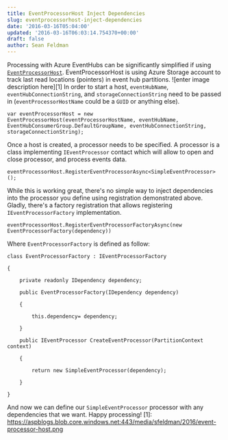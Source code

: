 ```yaml
---
title: EventProcessorHost Inject Dependencies
slug: eventprocessorhost-inject-dependencies
date: '2016-03-16T05:04:00'
updated: '2016-03-16T06:03:14.754370+00:00'
draft: false
author: Sean Feldman
---
```

Processing with Azure EventHubs can be significantly simplified if using [`EventProcessorHost`](https://msdn.microsoft.com/library/microsoft.servicebus.messaging.eventprocessorhost.aspx). EventProcessorHost is using Azure Storage account to track last read locations (pointers) in event hub partitions.
![enter image description here][1]
In order to start a host, `eventHubName`, `eventHubConnectionString`, and `storageConnectionString` need to be passed in (`eventProcessorHostName` could be a `GUID` or anything else).
```
var eventProcessorHost = new EventProcessorHost(eventProcessorHostName, eventHubName, EventHubConsumerGroup.DefaultGroupName, eventHubConnectionString, storageConnectionString);
```
Once a host is created, a processor needs to be specified. A processor is a class implementing `IEventProcessor` contact which will allow to open and close processor, and process events data.
```
eventProcessorHost.RegisterEventProcessorAsync<SimpleEventProcessor>();
```
While this is working great, there's no simple way to inject dependencies into the processor you define using registration demonstrated above. Gladly, there's a factory registration that allows registering `IEventProcessorFactory` implementation.
```
eventProcessorHost.RegisterEventProcessorFactoryAsync(new EventProcessorFactory(dependency))
```
Where `EventProcessorFactory` is defined as follow:
```
class EventProcessorFactory : IEventProcessorFactory
{
    private readonly IDependency dependency;
    public EventProcessorFactory(IDependency dependency)
    {
        this.dependency= dependency;
    }
    public IEventProcessor CreateEventProcessor(PartitionContext context)
    {
        return new SimpleEventProcessor(dependency);
    }
}
```
And now we can define our `SimpleEventProcessor` processor with any dependencies that we want.
Happy processing!
[1]: https://aspblogs.blob.core.windows.net:443/media/sfeldman/2016/event-processor-host.png

